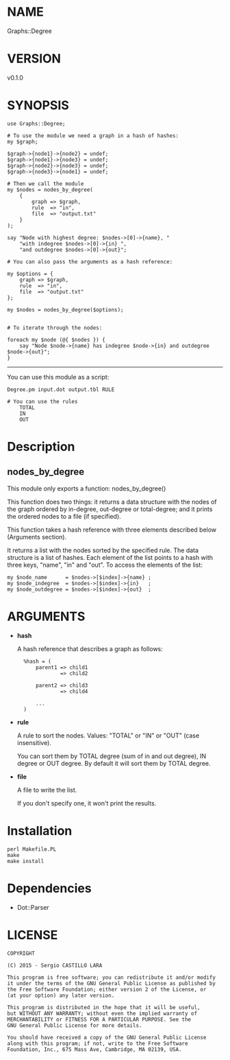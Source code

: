 # NAME

Graphs::Degree

# VERSION

v0.1.0

# SYNOPSIS

    use Graphs::Degree;

    # To use the module we need a graph in a hash of hashes:
    my $graph;

    $graph->{node1}->{node2} = undef;
    $graph->{node1}->{node3} = undef;
    $graph->{node2}->{node3} = undef;
    $graph->{node3}->{node1} = undef;
    
    # Then we call the module
    my $nodes = nodes_by_degree(
        {
            graph => $graph,
            rule  => "in",
            file  => "output.txt"
        }
    );

    say "Node with highest degree: $nodes->[0]->{name}, "
        "with indegree $nodes->[0]->{in} ", 
        "and outdegree $nodes->[0]->{out}";

    # You can also pass the arguments as a hash reference:

    my $options = {
        graph => $graph,
        rule  => "in",
        file  => "output.txt"
    };

    my $nodes = nodes_by_degree($options);


    # To iterate through the nodes:

    foreach my $node (@{ $nodes }) {
        say "Node $node->{name} has indegree $node->{in} and outdegree $node->{out}";
    }

----

You can use this module as a script:

    Degree.pm input.dot output.tbl RULE

    # You can use the rules 
        TOTAL
        IN
        OUT

# Description

## nodes\_by\_degree

This module only exports a function: nodes\_by\_degree()

This function does two things: it returns a data structure with the nodes of the graph ordered by
in-degree, out-degree or total-degree; and it prints the ordered nodes to a file (if specified).

This function takes a hash reference with three elements described below (Arguments section).

It returns a list with the nodes sorted by the specified rule. The data structure is a list of hashes. Each element
of the list points to a hash with three keys, "name", "in" and "out". To access the elements of the list:

    my $node_name      = $nodes->[$index]->{name} ;
    my $node_indegree  = $nodes->[$index]->{in}   ;
    my $node_outdegree = $nodes->[$index]->{out}  ;

# ARGUMENTS

- **hash**

    A hash reference that describes a graph as follows:

        %hash = (
            parent1 => child1
                    => child2

            parent2 => child3
                    => child4

            ...
        )

- **rule**

    A rule to sort the nodes. Values: "TOTAL" or "IN" or "OUT" (case insensitive). 

    You can sort them by TOTAL degree (sum of in and out degree), IN degree or OUT degree. By default it will sort them by TOTAL degree.

- **file**

    A file to write the list.

    If you don't specify one, it won't print the results.

# Installation

    perl Makefile.PL
    make
    make install

# Dependencies

- Dot::Parser

# LICENSE

    COPYRIGHT 

    (C) 2015 - Sergio CASTILLO LARA

    This program is free software; you can redistribute it and/or modify
    it under the terms of the GNU General Public License as published by
    the Free Software Foundation; either version 2 of the License, or
    (at your option) any later version.

    This program is distributed in the hope that it will be useful,
    but WITHOUT ANY WARRANTY; without even the implied warranty of
    MERCHANTABILITY or FITNESS FOR A PARTICULAR PURPOSE. See the
    GNU General Public License for more details.

    You should have received a copy of the GNU General Public License
    along with this program; if not, write to the Free Software
    Foundation, Inc., 675 Mass Ave, Cambridge, MA 02139, USA.
